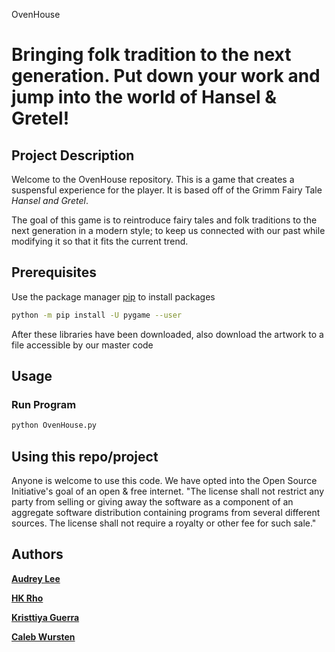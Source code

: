 OvenHouse

# Bringing folk tradition to the next generation. Put down your work and jump into the world of Hansel & Gretel!

## Project Description 

Welcome to the OvenHouse repository. This is a game that creates a suspensful experience for the player. It is based off of the Grimm Fairy Tale *Hansel and Gretel*.

The goal of this game is to reintroduce fairy tales and folk traditions to the next generation in a modern style; to keep us connected with our past while modifying it so that it fits the current trend.

## Prerequisites

Use the package manager [pip](https://pip.pypa.io/en/stable/) to install packages

```bash
python -m pip install -U pygame --user
```
After these libraries have been downloaded, also download the artwork to a file accessible by our master code

## Usage
### Run Program 
```bash
python OvenHouse.py 
```

## Using this repo/project

Anyone is welcome to use this code. We have opted into the Open Source Initiative's goal of an open & free internet. 
"The license shall not restrict any party from selling or giving away the software as a component of an aggregate software distribution containing programs from several different sources. The license shall not require a royalty or other fee for such sale."


## Authors
[**Audrey Lee**](https://github.com/Audrey-Lee88)

[**HK Rho**](https://github.com/hkRho)

[**Kristtiya Guerra**](https://github.com/Kristtiya)

[**Caleb Wursten**](https://github.com/calebwursten)
